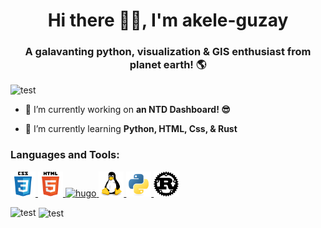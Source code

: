 <h1 align="center">Hi there 👋🏽, I'm akele-guzay</h1>
<h3 align="center">A galavanting python, visualization & GIS enthusiast from planet earth! 🌎</h3>

<p align="left"> <img src="https://komarev.com/ghpvc/?username=akele-guzay&label=Profile%20views&color=0e75b6&style=flat" alt="test" /> </p>

- 🔭 I’m currently working on **an NTD Dashboard! 😎**

- 🌱 I’m currently learning **Python, HTML, Css, & Rust**

<h3 align="left">Languages and Tools:</h3>
<p align="left"> <a href="https://www.w3schools.com/css/" target="_blank" rel="noreferrer"> <img src="https://raw.githubusercontent.com/devicons/devicon/master/icons/css3/css3-original-wordmark.svg" alt="css3" width="40" height="40"/> </a> <a href="https://www.w3.org/html/" target="_blank" rel="noreferrer"> <img src="https://raw.githubusercontent.com/devicons/devicon/master/icons/html5/html5-original-wordmark.svg" alt="html5" width="40" height="40"/> </a> <a href="https://gohugo.io/" target="_blank" rel="noreferrer"> <img src="https://api.iconify.design/logos-hugo.svg" alt="hugo" width="40" height="40"/> </a> <a href="https://www.linux.org/" target="_blank" rel="noreferrer"> <img src="https://raw.githubusercontent.com/devicons/devicon/master/icons/linux/linux-original.svg" alt="linux" width="40" height="40"/> </a> <a href="https://www.python.org" target="_blank" rel="noreferrer"> <img src="https://raw.githubusercontent.com/devicons/devicon/master/icons/python/python-original.svg" alt="python" width="40" height="40"/> </a> <a href="https://www.rust-lang.org" target="_blank" rel="noreferrer"> <img src="https://raw.githubusercontent.com/devicons/devicon/master/icons/rust/rust-plain.svg" alt="rust" width="40" height="40"/> </a> </p>

<p><img align="left" src="https://github-readme-stats.vercel.app/api/top-langs?username=akele-guzay&show_icons=true&locale=en&layout=compact&theme=gruvbox" alt="test" /></p>

<p>&nbsp;<img align="center" src="https://github-readme-stats.vercel.app/api?username=akele-guzay&show_icons=true&locale=en&theme=gruvbox" alt="test" /></p>
